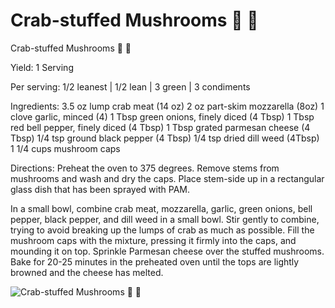 # Crab-stuffed Mushrooms 🍄 🦀



Crab-stuffed Mushrooms 🍄 🦀

Yield:
1 Serving

Per serving: 1/2 leanest | 1/2 lean | 3 green | 
3 condiments

Ingredients:
3.5 oz lump crab meat  (14 oz)
2 oz part-skim mozzarella (8oz)
1 clove garlic, minced (4)
1 Tbsp green onions, finely diced (4 Tbsp)
1 Tbsp red bell pepper, finely diced (4 Tbsp)
1 Tbsp grated parmesan cheese (4 Tbsp)
1/4 tsp ground black pepper (4 Tbsp)
1/4 tsp dried dill weed (4Tbsp)
1 1/4 cups mushroom caps 

Directions: 
Preheat the oven to 375 degrees. Remove stems from mushrooms and wash and dry the caps. Place stem-side up in a rectangular glass dish that has been sprayed with PAM.

In a small bowl, combine crab meat, mozzarella, garlic, green onions, bell pepper, black pepper, and dill weed in a small bowl. Stir gently to combine, trying to avoid breaking up the lumps of crab as much as possible. Fill the mushroom caps with the mixture, pressing it firmly into the caps, and mounding it on top. Sprinkle Parmesan cheese over the stuffed mushrooms. Bake for 20-25 minutes in the preheated oven until the tops are lightly browned and the cheese has melted.

![Crab-stuffed Mushrooms 🍄 🦀](images/Crab-stuffed%20Mushrooms%20🍄%20🦀.png)

